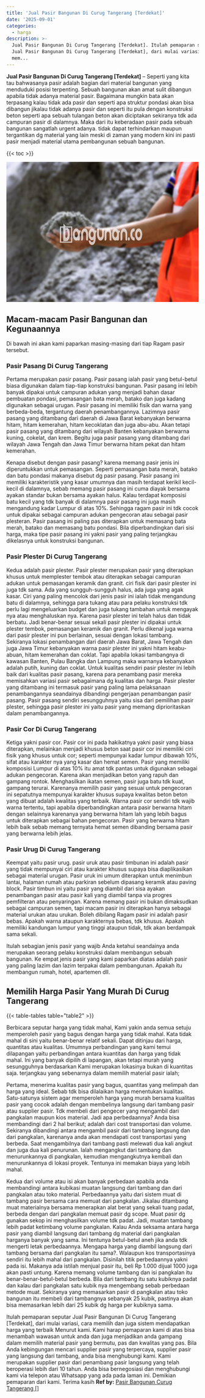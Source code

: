 ```yaml
---
title: 'Jual Pasir Bangunan Di Curug Tangerang [Terdekat]'
date: '2025-09-01'
categories:
  - harga
description: >-
  Jual Pasir Bangunan Di Curug Tangerang [Terdekat]. Itulah pemaparan seputar
  Jual Pasir Bangunan Di Curug Tangerang [Terdekat], dari mulai variasi, cara
  mem...
---
```


**Jual Pasir Bangunan Di Curug Tangerang \[Terdekat\]** – Seperti yang kita tau bahwasanya pasir adalah bagian dari material bangunan yang menduduki posisi terpenting. Sebuah bangunan akan amat sulit dibangun apabila tidak adanya material pasir. Bagaimana mungkin bata akan terpasang kalau tidak ada pasir dan seperti apa struktur pondasi akan bisa dibangun jikalau tidak adanya pasir dan seperti itu pula dengan konstruksi beton seperti apa sebuah tulangan beton akan diciptakan sekiranya tdk ada campuran pasir di dalamnya. Maka dari itu keberadaan pasir pada sebuah bangunan sangatlah urgent adanya. tidak dapat terhindarkan maupun tergantikan dg material yang lain meski di zaman yang modern kini ini pasti pasir menjadi material utama pembangunan sebuah bangunan.

{{< toc >}}

![Jual Pasir Bangunan Di Curug Tangerang [Terdekat]](/images/jual-pasir-bangunan-56.png)

## Macam-macam Pasir Bangunan dan Kegunaannya

Di bawah ini akan kami paparkan masing-masing dari tiap Ragam pasir tersebut.

### Pasir Pasang Di Curug Tangerang

Pertama merupakan pasir pasang. Pasir pasang ialah pasir yang betul-betul biasa digunakan dalam tiap-tiap konstruksi bangunan. Pasir pasang ini lebih banyak dipakai untuk campuran adukan yang menjadi bahan dasar pembuatan pondasi, pemasangan bata merah, batako dan juga kadang digunakan sebagai urugan. Pasir pasang ini memiliki fisik dan warna yang berbeda-beda, tergantung daerah penambangannya. Lazimnya pasir pasang yang ditambang dari daerah di Jawa Barat kebanyakan berwarna hitam, hitam kemerahan, hitam kecoklatan dan juga abu-abu. Akan tetapi pasir pasang yang ditambang dari wilayah Banten kebanyakan berwarna kuning, cokelat, dan krem. Begitu juga pasir pasang yang ditambang dari wilayah Jawa Tengah dan Jawa Timur berwarna hitam pekat dan hitam kemerahan.

Kenapa disebut dengan pasir pasang? karena memang pasir jenis ini diperuntukkan untuk pemasangan. Seperti pemasangan bata merah, batako dan batu pondasi makanya disebut dg pasir pasang. Pasir pasang ini memiliki karakteristik yang kasar umumnya dan masih terdapat kerikil kecil-kecil di dalamnya, sebab memang pasir pasang ini cuma diayak bersama ayakan standar bukan bersama ayakan halus. Kalau terdapat komposisi batu kecil yang tdk banyak di dalamnya pasir pasang ini juga masih mengandung kadar Lumpur di atas 10%. Sehingga ragam pasir ini tdk cocok untuk dipakai sebagai campuran adukan pengecoran atau sebagai pasir plesteran. Pasir pasang ini paling pas diterapkan untuk memasang bata merah, batako dan memasang batu pondasi. Bila diperbandingkan dari sisi harga, maka tipe pasir pasang ini yakni pasir yang paling terjangkau dikelasnya untuk konstruksi bangunan.

### Pasir Plester Di Curug Tangerang

Kedua adalah pasir plester. Pasir plester merupakan pasir yang diterapkan khusus untuk memplester tembok atau diterapkan sebagai campuran adukan untuk pemasangan keramik dan granit. ciri fisik dari pasir plester ini juga tdk sama. Ada yang sungguh-sungguh halus, ada juga yang agak kasar. Ciri yang paling mencolok dari jenis pasir ini ialah tidak mengandung batu di dalamnya, sehingga para tukang atau para pelaku konstruksi tdk perlu lagi mengeluarkan budget dan juga tukang tambahan untuk mengayak nya atau menghaluskan nya. Karena pasir plester ini telah halus dan tidak berbatu. Jadi benar-benar sesuai sekali pasir plester ini dipakai untuk plester tembok, pemasangan keramik dan granit. Perlu dikenal juga warna dari pasir plester ini pun berlainan, sesuai dengan lokasi tambang. Sekiranya lokasi penambangan dari daerah Jawa Barat, Jawa Tengah dan juga Jawa Timur kebanyakan warna pasir plester ini yakni hitam keabu-abuan, hitam kemerahan dan coklat. Tapi apabila lokasi tambangnya di kawasan Banten, Pulau Bangka dan Lampung maka warnanya kebanyakan adalah putih, kuning dan coklat. Untuk kualitas sendiri pasir plester ini lebih baik dari kualitas pasir pasang, karena para penambang pasir mereka memisahkan variasi pasir sebagaimana dg kualitas dan harga. Pasir plester yang ditambang ini termasuk pasir yang paling lama pelaksanaan penambangannya seandainya dibandingi pengerjaan penambangan pasir pasang. Pasir pasang sendiri sesungguhnya yaitu sisa dari pemilihan pasir plester, sehingga pasir plester ini yaitu pasir yang memang diprioritaskan dalam penambangannya.

### Pasir Cor Di Curug Tangerang

Ketiga yakni pasir cor. Pasir cor ini pada hakikatnya yakni pasir yang biasa diterapkan, melainkan menjadi khusus beton saat pasir cor ini memiliki ciri fisik yang khusus untuk cor; seperti mempunyai kadar lumpur dibawah 10%, sifat atau karakter nya yang kasar dan hemat semen. Pasir yang memiliki komposisi Lumpur di atas 10% itu amat tdk pantas untuk digunakan sebagai adukan pengecoran. Karena akan menjadikan beton yang rapuh dan gampang rontok. Menghasilkan ikatan semen, pasir juga batu tdk kuat, gampang terurai. Karenanya memilih pasir yang sesuai untuk pengecoran ini sepatutnya mempunyai karakter khusus supaya kwalitas beton beton yang dibuat adalah kwalitas yang terbaik. Warna pasir cor sendiri tdk wajib warna tertentu, tapi apabila diperbandingkan antara pasir berwarna hitam dengan selainnya karenanya yang berwarna hitam lah yang lebih bagus untuk diterapkan sebagai bahan pengecoran. Pasir yang berwarna hitam lebih baik sebab memang ternyata hemat semen dibanding bersama pasir yang berwarna lebih jelas.

### Pasir Urug Di Curug Tangerang

Keempat yaitu pasir urug. pasir uruk atau pasir timbunan ini adalah pasir yang tidak mempunyai ciri atau karakter khusus supaya bisa diaplikasikan sebagai material urugan. Pasir uruk ini umum diterapkan untuk menimbun lantai, halaman rumah atau parkiran sebelum dipasang keramik atau paving block. Pasir timbun ini yaitu pasir yang diambil dari sisa ayakan penambangan pasir atau pasir kali yang diambil tanpa via progres pemfilteran atau penyaringan. Karena memang pasir ini bukan dimaksudkan sebagai campuran semen, tapi macam pasir ini diterapkan hanya sebagai material urukan atau urukan. Boleh dibilang Ragam pasir ini adalah pasir bebas. Apakah warna ataupun karakternya bebas, tdk khusus. Apakah memiliki kandungan lumpur yang tinggi ataupun tidak, tdk akan berdampak sama sekali.

Itulah sebagian jenis pasir yang wajib Anda ketahui seandainya anda merupakan seorang pelaku konstruksi dalam membangun sebuah bangunan. Ke empat jenis pasir yang kami paparkan diatas adalah pasir yang paling lazim dan lazim terpakai dalam pembangunan. Apakah itu membangun rumah, hotel, apartemen dll.

## Memilih Harga Pasir Yang Murah Di Curug Tangerang

{{< table-tables table="table2" >}}

Berbicara seputar harga yang tidak mahal, Kami yakin anda semua setuju memperoleh pasir yang bagus dengan harga yang tidak mahal. Kata tidak mahal di sini yaitu benar-benar relatif sekali. Dapat ditinjau dari harga, quantitas atau kualitas. Umumnya perbandingan yang kami temui dilapangan yaitu perbandingan antara kuantitas dan harga yang tidak mahal. Ini yang banyak dipilih di lapangan, akan tetapi murah yang sesungguhnya berdasarkan Kami merupakan lokasinya bukan di kuantitas saja. terjangkau yang sebenarnya dalam memilih material pasir ialah;

Pertama, menerima kualitas pasir yang bagus, quantitas yang melimpah dan harga yang ideal. Sebab tdk bisa dilalaikan harga menentukan kualitas. Satu-satunya sistem agar memperoleh harga yang murah bersama kualitas pasir yang cocok adalah dengan membelinya langsung dari tambang pasir atau supplier pasir. Tdk membeli dari pengecer yang mengambil dari pangkalan maupun kios material. Jadi apa perbedaannya? Anda bisa membandingi dari 2 hal berikut; adalah dari cost transportasi dan volume. Sekiranya dibandingi antara mengambil pasir dari tambang langsung dan dari pangkalan, karenanya anda akan mendapati cost transportasi yang berbeda. Saat mengambilnya dari tambang pasti melewati dua kali angkut dan juga dua kali penurunan. Ialah mengangkut dari tambang dan menurunkannya di pangkalan, kemudian mengangkutnya kembali dan menurunkannya di lokasi proyek. Tentunya ini memakan biaya yang lebih mahal.

Kedua dari volume atau isi akan banyak perbedaan apabila anda membandingi antara kubikasi muatan langsung dari tambang dan dari pangkalan atau toko material. Perbedaannya yaitu dari sistem muat di tambang pasir bersama cara memuat dari pangkalan. Jikalau ditambang muat materialnya bersama menerapkan alat berat yang sekali tuang padat, berbeda dengan dari pangkalan memuat pasir dg scope. Muat pasir dg gunakan sekop ini menghasilkan volume tdk padat. Jadi, muatan tambang lebih padat ketimbang volume pangkalan. Kalau Anda seksama antara harga pasir yang diambil langsung dari tambang dg material dari pangkalan harganya banyak yang sama. Ini tentunya betul-betul aneh jika anda tdk mengerti letak perbedaannya. Mengapa harga yang diambil langsung dari tambang bersama dari pangkalan itu sama?. Walaupun kos transportasinya sendiri itu lebih mahal dari pangkalan. Disinilah titik perbedaannya yakni pada isi. Makanya ada istilah menjual pasir itu, beli Rp 1.000 dijual 1000 juga akan pasti untung. Karena memang volume tambang dan isi pangkalan itu benar-benar-betul-betul berbeda. Bila dari tambang itu satu kubiknya padat dan kalau dari pangkalan satu kubik nya mengembang sebab perbedaan metode muat. Sekiranya yang memasarkan pasir di pangkalan atau toko bangunan itu membeli dari tambangnya sebanyak 25 kubik, pastinya akan bisa memasarkan lebih dari 25 kubik dg harga per kubiknya sama.

Itulah pemaparan seputar Jual Pasir Bangunan Di Curug Tangerang \[Terdekat\], dari mulai variasi, cara memilih dan juga sistem mendapatkan harga yang terbaik Menurut kami. Kami harap pemaparan kami di atas bisa menambah wawasan untuk anda dan juga menjadikan anda gampang dalam memilih material pasir yang bermutu, pas dan kwalitas yang pas. Bila Anda kebingungan mencari supplier pasir yang terpercaya, supplier pasir yang langsung dari tambang, anda bisa menghubungi kami. Kami merupakan supplier pasir dari penambang pasir langsung yang telah beroperasi lebih dari 10 tahun. Anda bisa bernegosiasi dan menghubungi kami via telepon atau Whatsapp yang ada pada laman ini. Demikian pemaparan dari kami. Terima kasih
**Ref by:** [Pasir Bangunan Curug Tangerang []](https://id.wikipedia.org/wiki/Pasir)
